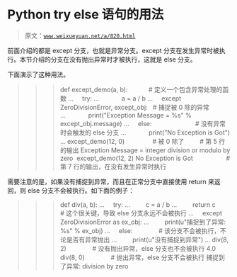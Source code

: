 # Python try else 语句的用法

> 原文：[`www.weixueyuan.net/a/820.html`](http://www.weixueyuan.net/a/820.html)

前面介绍的都是 except 分支，也就是异常分支。except 分支在发生异常时被执行。本节介绍的分支在没有抛出异常时才被执行，这就是 else 分支。

下面演示了这种用法。

>>> def except_demo(a, b):            # 定义一个包含异常处理的函数
...     try:
...             a = a / b
...     except ZeroDivisionError, except_obj:   # 捕捉被 0 除的异常
...             print("Exception Message = %s" % except_obj.message)
...     else:                         # 没有异常时会触发的 else 分支
...             print("No Exception is Got")
...
>>> except_demo(12, 0)                # 被 0 除了
        # 第 5 行的输出
Exception Message = integer division or modulo by zero 
>>> except_demo(12, 2)
No Exception is Got                   # 第 7 行的输出，在没有发生异常时执行

需要注意的是，如果没有捕捉到异常，而且在正常分支中直接使用 return 来返回，则 else 分支不会被执行。如下面的例子：

>>> def div(a, b):
...     try:
...         c = a / b
...         return c        # 这个很关键，导致 else 分支永远不会被执行
...     except ZeroDivisionError as ex_obj:
...         print(u"捕捉到了异常: %s" % ex_obj)
...     else:               # 该分支不会被执行，不论是否有异常抛出
...         print(u"没有捕捉到异常")
...
>>> div(8, 2)               # 没有抛出异常，else 分支也不会被执行
4.0
>>> div(8, 0)               # 抛出异常，else 分支不会被执行
捕捉到了异常: division by zero